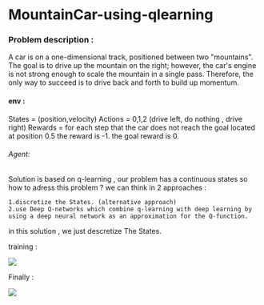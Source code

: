 # MountainCar-using-qlearning

### Problem description : 

A car is on a one-dimensional track, positioned between two "mountains". The goal is to drive up the mountain on the right; however, the car's engine is not strong enough to scale the mountain in a single pass. Therefore, the only way to succeed is to drive back and forth to build up momentum.

#### env :

States = (position,velocity)
Actions = 0,1,2 (drive left, do nothing , drive right)
Rewards = for each step that the car does not reach the goal located at position 0.5 the reward is -1. the goal reward is 0.

###### Agent:

Solution is based on q-learning , our problem has a continuous states so how to adress this problem ? we can think in 2 approaches :
```
1.discretize the States. (alternative approach)
2.use Deep Q-networks which combine q-learning with deep learning by using a deep neural network as an approximation for the Q-function.
```
in this solution , we just descretize The States.

training :

![](https://raw.githubusercontent.com/zackq88/MountainCar-using-qlearning-/main/.train.gif)






Finally :

![](https://raw.githubusercontent.com/zackq88/MountainCar-using-qlearning-/main/.solution.gif)

